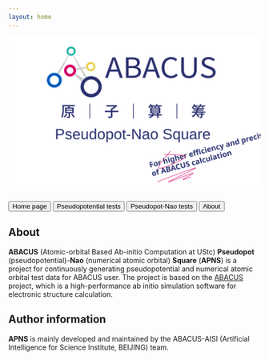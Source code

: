 ```yaml
---
layout: home
---
```


<link rel="stylesheet" type="text/css" href="./apns_pages/components/styles.css">

<p align="center">
    <img src="./apns.svg">
</p>  

<br>
<button class="top_header_button" onclick="location.href='./index.md'">
Home page</button>
<button class="top_header_button" onclick="location.href='./apns_pages/pseudopotential_tests/pseudopotential.html'">
Pseudopotential tests</button>
<button class="top_header_button" onclick="location.href='./apns_pages/pseudopot-nao_tests/pseudopot-nao.html'">
Pseudopot-Nao tests</button>
<button class="top_header_button">
About</button>
<br>


## About  
**ABACUS** (Atomic-orbital Based Ab-initio Computation at UStc) **Pseudopot** (pseudopotential)-**Nao** (numerical atomic orbital) **Square** (**APNS**) is a project for continuously generating pseudopotential and numerical atomic orbital test data for ABACUS user. The project is based on the [ABACUS](https://github.com/deepmodeling/abacus-develop) project, which is a high-performance ab initio simulation software for electronic structure calculation.  

## Author information  
**APNS** is mainly developed and maintained by the ABACUS-AISI (Artificial Intelligence for Science Institute, BEIJING) team.  